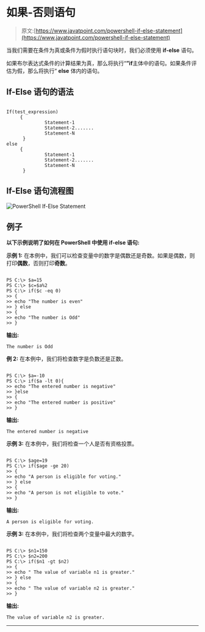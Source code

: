 # 如果-否则语句

> 原文:[https://www.javatpoint.com/powershell-if-else-statement](https://www.javatpoint.com/powershell-if-else-statement)

当我们需要在条件为真或条件为假时执行语句块时，我们必须使用 **if-else** 语句。

如果布尔表达式条件的计算结果为真，那么将执行“**”if**主体中的语句。如果条件评估为假，那么将执行“ **else** 体内的语句。

## If-Else 语句的语法

```

If(test_expression)
     {
              Statement-1
              Statement-2.......
              Statement-N
      }
else
     {
              Statement-1
              Statement-2.......
              Statement-N
      }

```

## If-Else 语句流程图

![PowerShell If-Else Statement](../Images/7917c776d351f59040a079d73e7cd2f3.png)

## 例子

**以下示例说明了如何在 PowerShell 中使用 if-else 语句:**

**示例 1:** 在本例中，我们可以检查变量中的数字是偶数还是奇数。如果是偶数，则打印**偶数**，否则打印**奇数**。

```

PS C:\> $a=15
PS C:\> $c=$a%2
PS C:\> if($c -eq 0)
>> {
>> echo "The number is even"
>> } else
>> {
>> echo "The number is Odd"
>> }

```

**输出:**

```
The number is Odd

```

**例 2:** 在本例中，我们将检查数字是负数还是正数。

```

PS C:\> $a=-10
PS C:\> if($a -lt 0){
>> echo "The entered number is negative"
>> }else
>> {
>> echo "The entered number is positive"
>> }

```

**输出:**

```
The entered number is negative

```

**示例 3:** 在本例中，我们将检查一个人是否有资格投票。

```

PS C:\> $age=19
PS C:\> if($age -ge 20)
>> {
>> echo "A person is eligible for voting."
>> } else
>> {
>> echo "A person is not eligible to vote."
>> }

```

**输出:**

```
A person is eligible for voting. 

```

**示例 3:** 在本例中，我们将检查两个变量中最大的数字。

```

PS C:\> $n1=150
PS C:\> $n2=200
PS C:\> if($n1 -gt $n2)
>> {
>> echo " The value of variable n1 is greater."
>> } else
>> {
>> echo " The value of variable n2 is greater."
>> }

```

**输出:**

```
The value of variable n2 is greater.

```

* * *